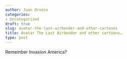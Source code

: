 ```yaml
---
author: Juan Orozco
categories:
- Uncategorized
draft: true
slug: avatar-the-last-airbender-and-other-cartoons
title: Avatar The Last Airbender and other cartoons…
type: post
---
```


Remember Invasion America?